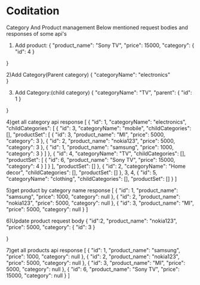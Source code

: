 # Coditation
Category And Product management
Below mentioned request bodies and responses of some api's

1) Add product:
 {
        "product_name": "Sony TV",
        "price": 15000,
        "category": {
            "id": 4
         }
        
}

2)Add Category(Parent category)
{
 	    "categoryName": "electronics"        
}

3) Add Category:(child category)
 {
 	    "categoryName": "TV",
        "parent": {
            "id": 1
         }
        
}


4)get all category api response
[
    {
        "id": 1,
        "categoryName": "electronics",
        "childCategories": [
            {
                "id": 3,
                "categoryName": "mobile",
                "childCategories": [],
                "productSet": [
                    {
                        "id": 3,
                        "product_name": "MI",
                        "price": 5000,
                        "category": 3
                    },
                    {
                        "id": 2,
                        "product_name": "nokia123",
                        "price": 5000,
                        "category": 3
                    },
                    {
                        "id": 1,
                        "product_name": "samsung",
                        "price": 1000,
                        "category": 3
                    }
                ]
            },
            {
                "id": 4,
                "categoryName": "TV",
                "childCategories": [],
                "productSet": [
                    {
                        "id": 6,
                        "product_name": "Sony TV",
                        "price": 15000,
                        "category": 4
                    }
                ]
            }
        ],
        "productSet": []
    },
    {
        "id": 2,
        "categoryName": "Home decor",
        "childCategories": [],
        "productSet": []
    },
    3,
    4,
    {
        "id": 5,
        "categoryName": "clothing",
        "childCategories": [],
        "productSet": []
    }
]



5)get product by category name response
[
    {
        "id": 1,
        "product_name": "samsung",
        "price": 1000,
        "category": null
    },
    {
        "id": 2,
        "product_name": "nokia123",
        "price": 5000,
        "category": null
    },
    {
        "id": 3,
        "product_name": "MI",
        "price": 5000,
        "category": null
    }
]

6)Update product request body
 {
 	"id":2,
        "product_name": "nokia123",
        "price": 5000,
        "category": {
            "id": 3
         }
        
}

7)get all products api response
[
    {
        "id": 1,
        "product_name": "samsung",
        "price": 1000,
        "category": null
    },
    {
        "id": 2,
        "product_name": "nokia123",
        "price": 5000,
        "category": null
    },
    {
        "id": 3,
        "product_name": "MI",
        "price": 5000,
        "category": null
    },
    {
        "id": 6,
        "product_name": "Sony TV",
        "price": 15000,
        "category": null
    }
]
